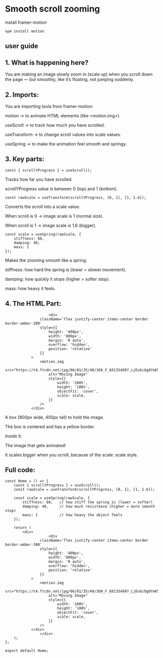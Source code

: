 # Smooth scroll zooming

install framer-motion
~~~
npm install motion
~~~

## user guide
## 1. What is happening here?
You are making an image slowly zoom in (scale up) when you scroll down the page — but smoothly, like it’s floating, not jumping suddenly.

## 2. Imports:
You are importing tools from framer-motion:

motion → to animate HTML elements (like <motion.img>).

useScroll → to track how much you have scrolled.

useTransform → to change scroll values into scale values.

useSpring → to make the animation feel smooth and springy.

## 3. Key parts:

~~~
const { scrollYProgress } = useScroll();
~~~

Tracks how far you have scrolled.

scrollYProgress value is between 0 (top) and 1 (bottom).

~~~
const rawScale = useTransform(scrollYProgress, [0, 1], [1, 1.6]);
~~~

Converts the scroll into a scale value:

When scroll is 0 → image scale is 1 (normal size).

When scroll is 1 → image scale is 1.6 (bigger).

~~~
const scale = useSpring(rawScale, {
    stiffness: 60,
    damping: 40,
    mass: 1
});
~~~

Makes the zooming smooth like a spring:

stiffness: how hard the spring is (lower = slower movement).

damping: how quickly it stops (higher = softer stop).

mass: how heavy it feels.

## 4. The HTML Part:

~~~
                    <div
                className='flex justify-center items-center border border-amber-300'
                style={{
                    height: '400px',
                    width: '800px',
                    margin: '0 auto',
                    overflow: 'hidden',
                    position: 'relative'
                }}
            >
                <motion.img
                    src="https://t4.ftcdn.net/jpg/06/81/35/49/360_F_681354997_LjEvGcOg8YeK58dsOfGn8wJV5IFvxI77.jpg"
                    alt="Moving Image"
                    style={{
                        width: '100%',
                        height: '100%',
                        objectFit: 'cover',
                        scale: scale,
                    }}
                />
            </div>
~~~

A box (800px wide, 400px tall) to hold the image.

The box is centered and has a yellow border.

Inside it:

The image that gets animated!

It scales bigger when you scroll, because of the scale: scale style.






## Full code:
~~~
const Home = () => {
    const { scrollYProgress } = useScroll();
    const rawScale = useTransform(scrollYProgress, [0, 1], [1, 1.6]);

    const scale = useSpring(rawScale, {
        stiffness: 60,   // how stiff the spring is (lower = softer)
        damping: 40,     // how much resistance (higher = more smooth stop)
        mass: 1          // how heavy the object feels
    });

    return (
        <div>
                    <div
                className='flex justify-center items-center border border-amber-300'
                style={{
                    height: '400px',
                    width: '800px',
                    margin: '0 auto',
                    overflow: 'hidden',
                    position: 'relative'
                }}
            >
                <motion.img
                    src="https://t4.ftcdn.net/jpg/06/81/35/49/360_F_681354997_LjEvGcOg8YeK58dsOfGn8wJV5IFvxI77.jpg"
                    alt="Moving Image"
                    style={{
                        width: '100%',
                        height: '100%',
                        objectFit: 'cover',
                        scale: scale,
                    }}
                />
            </div>
                </div>
    );
};

export default Home;
~~~